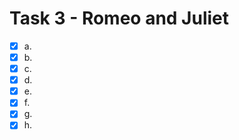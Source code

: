 # Task 3 - Romeo and Juliet 

- [x] a.
- [x] b.
- [x] c.
- [x] d.
- [x] e.
- [x] f.
- [x] g.
- [x] h.

